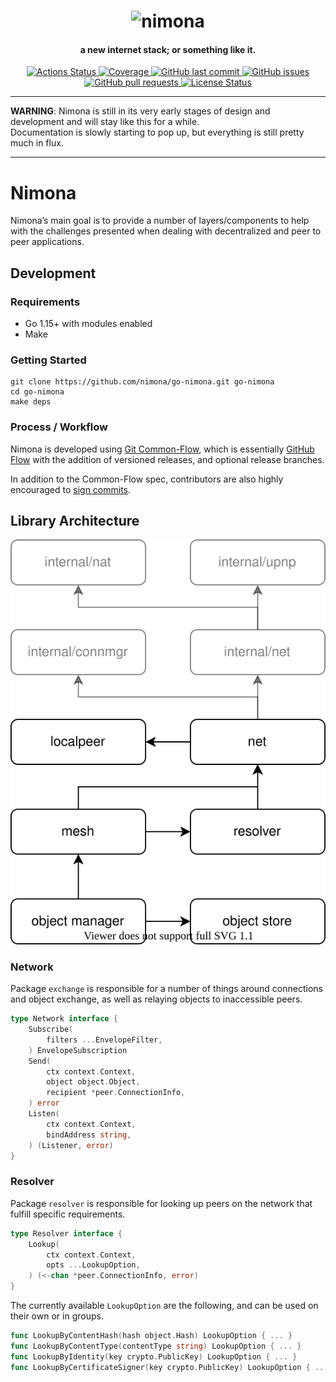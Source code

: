 <h1 align="center">
  <img src="https://user-images.githubusercontent.com/88447/67148586-4010a580-f2a1-11e9-9ece-91acf37b0c6f.png" alt="nimona" width="250px">
</h1>
<h4 align="center">a new internet stack; or something like it.</h4>


<p align="center">
  <a href="https://github.com/nimona/go-nimona/actions">
    <img src="https://github.com/nimona/go-nimona/workflows/CI/badge.svg?style=flat" alt="Actions Status">
  </a>
  <a href="https://codeclimate.com/github/nimona/go-nimona">
    <img src="https://img.shields.io/codeclimate/coverage/nimona/go-nimona" alt="Coverage">
  </a>
  <a href="https://github.com/nimona/go-nimona/commits/main">
    <img src="https://img.shields.io/github/last-commit/nimona/go-nimona.svg?style=flat&logo=github&logoColor=white"
alt="GitHub last commit">
  </a>
  <a href="https://github.com/nimona/go-nimona/issues">
    <img src="https://img.shields.io/github/issues-raw/nimona/go-nimona.svg?style=flat&logo=github&logoColor=white"
alt="GitHub issues">
  </a>
  <a href="https://github.com/nimona/go-nimona/pulls">
    <img src="https://img.shields.io/github/issues-pr-raw/nimona/go-nimona.svg?style=flat&logo=github&logoColor=white" alt="GitHub pull requests">
  </a>
  <a href="https://github.com/nimona/go-nimona/blob/main/LICENSE">
    <img src="https://img.shields.io/github/license/nimona/go-nimona.svg?style=flat" alt="License Status">
  </a>
</p>

---

__WARNING__: Nimona is still in its very early stages of design and development
and will stay like this for a while.  
Documentation is slowly starting to pop up, but everything is still pretty much
in flux.

---

# Nimona

Nimona’s main goal is to provide a number of layers/components to help with
the challenges presented when dealing with decentralized and peer to peer
applications.

## Development

### Requirements

- Go 1.15+ with modules enabled
- Make

### Getting Started

```
git clone https://github.com/nimona/go-nimona.git go-nimona
cd go-nimona
make deps
```

### Process / Workflow

Nimona is developed using [Git Common-Flow](https://commonflow.org/), which is
essentially [GitHub Flow](http://scottchacon.com/2011/08/31/github-flow.html)
with the addition of versioned releases, and optional release branches.

In addition to the Common-Flow spec, contributors are also highly encouraged to
[sign commits](https://git-scm.com/book/en/v2/Git-Tools-Signing-Your-Work).

## Library Architecture

![Library Architecture](./README-lib-architecture.drawio.svg)

### Network

Package `exchange` is responsible for a number of things around connections and
object exchange, as well as relaying objects to inaccessible peers.

```go
type Network interface {
    Subscribe(
        filters ...EnvelopeFilter,
    ) EnvelopeSubscription
    Send(
        ctx context.Context,
        object object.Object,
        recipient *peer.ConnectionInfo,
    ) error
    Listen(
        ctx context.Context,
        bindAddress string,
    ) (Listener, error)
}
```

### Resolver

Package `resolver` is responsible for looking up peers on the network that
fulfill specific requirements.

```go
type Resolver interface {
    Lookup(
        ctx context.Context,
        opts ...LookupOption,
    ) (<-chan *peer.ConnectionInfo, error)
}
```

The currently available `LookupOption` are the following, and can be used
on their own or in groups.

```go
func LookupByContentHash(hash object.Hash) LookupOption { ... }
func LookupByContentType(contentType string) LookupOption { ... }
func LookupByIdentity(key crypto.PublicKey) LookupOption { ... }
func LookupByCertificateSigner(key crypto.PublicKey) LookupOption { ... }
```

<!-- Links -->

[Go environment]: https://golang.org/doc/install

<!-- Badge images -->

[Actions Status]: https://github.com/nimona/go-nimona/workflows/CI/badge.svg?style=flat
[License Status]: https://img.shields.io/github/license/nimona/go-nimona.svg?style=flat
